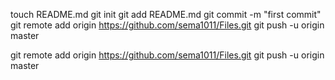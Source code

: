 touch README.md
git init
git add README.md
git commit -m "first commit"
git remote add origin https://github.com/sema1011/Files.git
git push -u origin master

git remote add origin https://github.com/sema1011/Files.git
git push -u origin master
